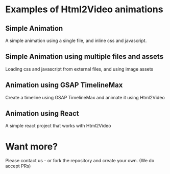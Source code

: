 # Examples of Html2Video animations


## Simple Animation


A simple animation using a single file, and inline css and javascript.


## Simple Animation using multiple files and assets

Loading css and javascript from external files, and using image assets


## Animation using GSAP TimelineMax

Create a timeline using GSAP TimelineMax and animate it using Html2Video

## Animation using React

A simple react project that works with Html2Video


# Want more?

Please contact us - or fork the repository and create your own. (We do accept PRs)





